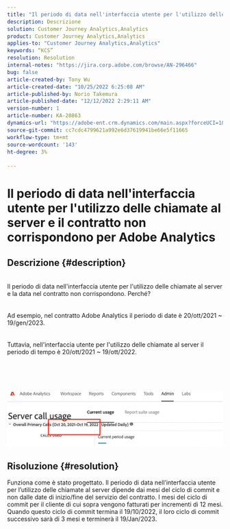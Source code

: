 ```yaml
---
title: "Il periodo di data nell'interfaccia utente per l'utilizzo delle chiamate al server e il contratto non corrispondono per Adobe Analytics"
description: Descrizione
solution: Customer Journey Analytics,Analytics
product: Customer Journey Analytics,Analytics
applies-to: "Customer Journey Analytics,Analytics"
keywords: “KCS”
resolution: Resolution
internal-notes: "https://jira.corp.adobe.com/browse/AN-296466"
bug: false
article-created-by: Tony Wu
article-created-date: "10/25/2022 6:25:08 AM"
article-published-by: Norio Takemura
article-published-date: "12/12/2022 2:29:11 AM"
version-number: 1
article-number: KA-20863
dynamics-url: "https://adobe-ent.crm.dynamics.com/main.aspx?forceUCI=1&pagetype=entityrecord&etn=knowledgearticle&id=578a78bc-2d54-ed11-bba2-6045bd006b4b"
source-git-commit: cc7cdc4799621a992e6d37619941be66e5f11665
workflow-type: tm+mt
source-wordcount: '143'
ht-degree: 3%

---
```


# Il periodo di data nell&#39;interfaccia utente per l&#39;utilizzo delle chiamate al server e il contratto non corrispondono per Adobe Analytics

## Descrizione {#description}

<br>Il periodo di data nell&#39;interfaccia utente per l&#39;utilizzo delle chiamate al server e la data nel contratto non corrispondono. Perché?<br><br>
<br>Ad esempio, nel contratto Adobe Analytics il periodo di date è 20/ott/2021 ~ 19/gen/2023.<br><br>
<br>Tuttavia, nell&#39;interfaccia utente per l&#39;utilizzo delle chiamate al server il periodo di tempo è 20/ott/2021 ~ 19/ott/2022.<br><br> <br><br> <br><br>![](assets/___1c772bee-2e54-ed11-bba2-6045bd006b4b___.png)<br>

## Risoluzione {#resolution}


Funziona come è stato progettato.
Il periodo di data nell’interfaccia utente per l’utilizzo delle chiamate al server dipende dai mesi del ciclo di commit e non dalle date di inizio/fine del servizio del contratto.
I mesi del ciclo di commit per il cliente di cui sopra vengono fatturati per incrementi di 12 mesi.
Quando questo ciclo di commit termina il 19/10/2022, il loro ciclo di commit successivo sarà di 3 mesi e terminerà il 19/Jan/2023.
